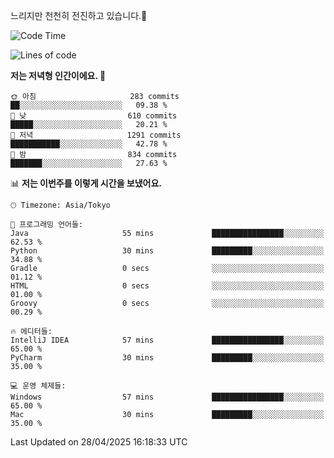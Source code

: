 느리지만 천천히 전진하고 있습니다.🐢

<!--START_SECTION:waka-->
![Code Time](http://img.shields.io/badge/Code%20Time-1%2C577%20hrs%2035%20mins-blue)

![Lines of code](https://img.shields.io/badge/%EC%A0%80%EB%8A%94%20%EC%97%AC%ED%83%9C%EA%B9%8C%EC%A7%80%20-918.7%20thousand%20%EC%A4%84%EC%9D%98%20%EC%BD%94%EB%93%9C%EB%A5%BC%20%EC%9E%91%EC%84%B1%ED%96%88%EC%96%B4%EC%9A%94.-blue)

**저는 저녁형 인간이에요. 🦉** 

```text
🌞 아침                     283 commits         ██░░░░░░░░░░░░░░░░░░░░░░░   09.38 % 
🌆 낮　                     610 commits         █████░░░░░░░░░░░░░░░░░░░░   20.21 % 
🌃 저녁                     1291 commits        ███████████░░░░░░░░░░░░░░   42.78 % 
🌙 밤　                     834 commits         ███████░░░░░░░░░░░░░░░░░░   27.63 % 
```


📊 **저는 이번주를 이렇게 시간을 보냈어요.** 

```text
🕑︎ Timezone: Asia/Tokyo

💬 프로그래밍 언어들: 
Java                     55 mins             ████████████████░░░░░░░░░   62.53 % 
Python                   30 mins             █████████░░░░░░░░░░░░░░░░   34.88 % 
Gradle                   0 secs              ░░░░░░░░░░░░░░░░░░░░░░░░░   01.12 % 
HTML                     0 secs              ░░░░░░░░░░░░░░░░░░░░░░░░░   01.00 % 
Groovy                   0 secs              ░░░░░░░░░░░░░░░░░░░░░░░░░   00.29 % 

🔥 에디터들: 
IntelliJ IDEA            57 mins             ████████████████░░░░░░░░░   65.00 % 
PyCharm                  30 mins             █████████░░░░░░░░░░░░░░░░   35.00 % 

💻 운영 체제들: 
Windows                  57 mins             ████████████████░░░░░░░░░   65.00 % 
Mac                      30 mins             █████████░░░░░░░░░░░░░░░░   35.00 % 
```


 Last Updated on 28/04/2025 16:18:33 UTC
<!--END_SECTION:waka-->
